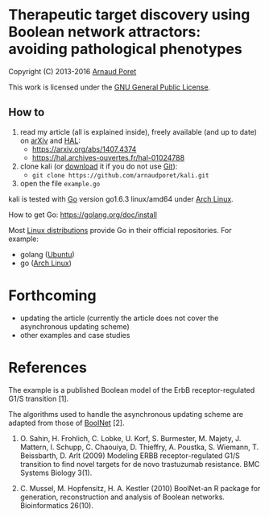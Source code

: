 # Therapeutic target discovery using Boolean network attractors: avoiding pathological phenotypes

Copyright (C) 2013-2016 [Arnaud Poret](https://github.com/arnaudporet)

This work is licensed under the [GNU General Public License](https://www.gnu.org/licenses/gpl.html).

## How to

1. read my article (all is explained inside), freely available (and up to date) on [arXiv](https://arxiv.org) and [HAL](https://hal.archives-ouvertes.fr):
    * https://arxiv.org/abs/1407.4374
    * https://hal.archives-ouvertes.fr/hal-01024788
2. clone kali (or [download](https://github.com/arnaudporet/kali/archive/master.zip) it if you do not use [Git](https://git-scm.com)):
    * `git clone https://github.com/arnaudporet/kali.git`
3. open the file `example.go`

kali is tested with [Go](https://golang.org) version go1.6.3 linux/amd64 under [Arch Linux](https://www.archlinux.org).

How to get Go: https://golang.org/doc/install

Most [Linux distributions](https://distrowatch.com) provide Go in their official repositories. For example:
* golang ([Ubuntu](http://www.ubuntu.com))
* go ([Arch Linux](https://www.archlinux.org))

# Forthcoming

* updating the article (currently the article does not cover the asynchronous updating scheme)
* other examples and case studies

# References

The example is a published Boolean model of the ErbB receptor-regulated G1/S transition [1].

The algorithms used to handle the asynchronous updating scheme are adapted from those of [BoolNet](https://cran.r-project.org/web/packages/BoolNet/index.html) [2].

1. O. Sahin, H. Frohlich, C. Lobke, U. Korf, S. Burmester, M. Majety, J. Mattern, I. Schupp, C. Chaouiya, D. Thieffry, A. Poustka, S. Wiemann, T. Beissbarth, D. Arlt (2009) Modeling ERBB receptor-regulated G1/S transition to find novel targets for de novo trastuzumab resistance. BMC Systems Biology 3(1).

2. C. Mussel, M. Hopfensitz, H. A. Kestler (2010) BoolNet-an R package for generation, reconstruction and analysis of Boolean networks. Bioinformatics 26(10).
